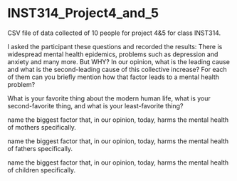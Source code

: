# INST314_Project4_and_5
CSV file of data collected of 10 people for project 4&5 for class INST314. 

I asked the participant these questions and recorded the results:
There is widespread mental health epidemics, problems such as depression and anxiety and many more. But WHY? In our opinion, what is the leading cause and what is the second-leading cause of this collective increase? For each of them can you briefly mention how that factor leads to a mental health problem?

What is your favorite thing about the modern human life, what is your second-favorite thing, and what is your least-favorite thing?

name the biggest factor that, in our opinion, today, harms the mental health of mothers specifically.

name the biggest factor that, in our opinion, today, harms the mental health of fathers specifically. 

name the biggest factor that, in our opinion, today, harms the mental health of children specifically. 




